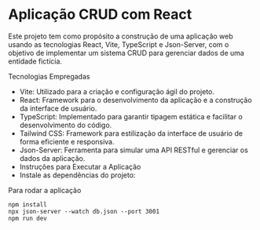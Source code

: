# Aplicação CRUD com React
Este projeto tem como propósito a construção de uma aplicação web usando as tecnologias React, Vite, TypeScript e Json-Server, com o objetivo de implementar um sistema CRUD para gerenciar dados de uma entidade fictícia.

Tecnologias Empregadas
- Vite: Utilizado para a criação e configuração ágil do projeto.
- React: Framework para o desenvolvimento da aplicação e a construção da interface de usuário.
- TypeScript: Implementado para garantir tipagem estática e facilitar o desenvolvimento do código.
- Tailwind CSS: Framework para estilização da interface de usuário de forma eficiente e responsiva.
- Json-Server: Ferramenta para simular uma API RESTful e gerenciar os dados da aplicação.
- Instruções para Executar a Aplicação
- Instale as dependências do projeto:


Para rodar a aplicação
```
npm install
npx json-server --watch db.json --port 3001
npm run dev
```
